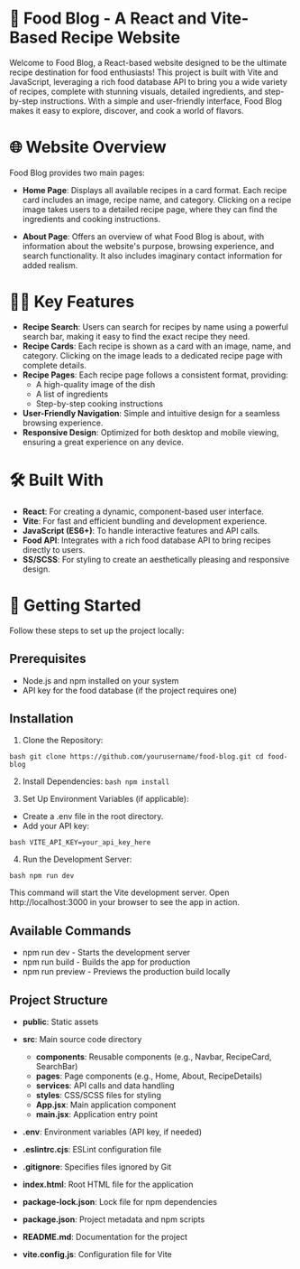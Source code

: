 # 🍲 Food Blog - A React and Vite-Based Recipe Website

Welcome to Food Blog, a React-based website designed to be the ultimate recipe destination for food enthusiasts! This project is built with Vite and JavaScript, leveraging a rich food database API to bring you a wide variety of recipes, complete with stunning visuals, detailed ingredients, and step-by-step instructions. With a simple and user-friendly interface, Food Blog makes it easy to explore, discover, and cook a world of flavors.

# 🌐 Website Overview
Food Blog provides two main pages:

- **Home Page**: Displays all available recipes in a card format. Each recipe card includes an image, recipe name, and category. Clicking on a recipe image takes users to a detailed recipe page, where they can find the ingredients and cooking instructions.

- **About Page**: Offers an overview of what Food Blog is about, with information about the website's purpose, browsing experience, and search functionality. It also includes imaginary contact information for added realism.

# 🧑‍🍳 Key Features
- **Recipe Search**: Users can search for recipes by name using a powerful search bar, making it easy to find the exact recipe they need.
- **Recipe Cards**: Each recipe is shown as a card with an image, name, and category. Clicking on the image leads to a dedicated recipe page with complete details.
- **Recipe Pages**: Each recipe page follows a consistent format, providing:
   - A high-quality image of the dish
   - A list of ingredients
   - Step-by-step cooking instructions
- **User-Friendly Navigation**: Simple and intuitive design for a seamless browsing experience.
- **Responsive Design**: Optimized for both desktop and mobile viewing, ensuring a great experience on any device.

# 🛠️ Built With
- **React**: For creating a dynamic, component-based user interface.
- **Vite**: For fast and efficient bundling and development experience.
- **JavaScript (ES6+)**: To handle interactive features and API calls.
- **Food API**: Integrates with a rich food database API to bring recipes directly to users.
- **SS/SCSS**: For styling to create an aesthetically pleasing and responsive design.

# 🚀 Getting Started
Follow these steps to set up the project locally:

## Prerequisites
- Node.js and npm installed on your system
- API key for the food database (if the project requires one)
  
## Installation

1. Clone the Repository:

``bash
git clone https://github.com/yourusername/food-blog.git
cd food-blog
``

2. Install Dependencies:
`bash
npm install
`

3. Set Up Environment Variables (if applicable):
- Create a .env file in the root directory.
- Add your API key:
  
`bash
VITE_API_KEY=your_api_key_here
`

4. Run the Development Server:

`bash
npm run dev
`

This command will start the Vite development server. Open http://localhost:3000 in your browser to see the app in action.

## Available Commands
- npm run dev - Starts the development server
- npm run build - Builds the app for production
- npm run preview - Previews the production build locally

## Project Structure

- **public**: Static assets

- **src**: Main source code directory
  - **components**: Reusable components (e.g., Navbar, RecipeCard, SearchBar)
  - **pages**: Page components (e.g., Home, About, RecipeDetails)
  - **services**: API calls and data handling
  - **styles**: CSS/SCSS files for styling
  - **App.jsx**: Main application component
  - **main.jsx**: Application entry point

- **.env**: Environment variables (API key, if needed)
- **.eslintrc.cjs**: ESLint configuration file
- **.gitignore**: Specifies files ignored by Git
- **index.html**: Root HTML file for the application
- **package-lock.json**: Lock file for npm dependencies
- **package.json**: Project metadata and npm scripts
- **README.md**: Documentation for the project
- **vite.config.js**: Configuration file for Vite
